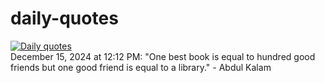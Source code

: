 # daily-quotes
[![Daily quotes](https://github.com/ceepu8/daily-quotes/actions/workflows/daily-quote.yml/badge.svg)](https://github.com/ceepu8/daily-quotes/actions/workflows/daily-quote.yml)<br/>
December 15, 2024 at 12:12 PM: "One best book is equal to hundred good friends but one good friend is equal to a library." - Abdul Kalam
